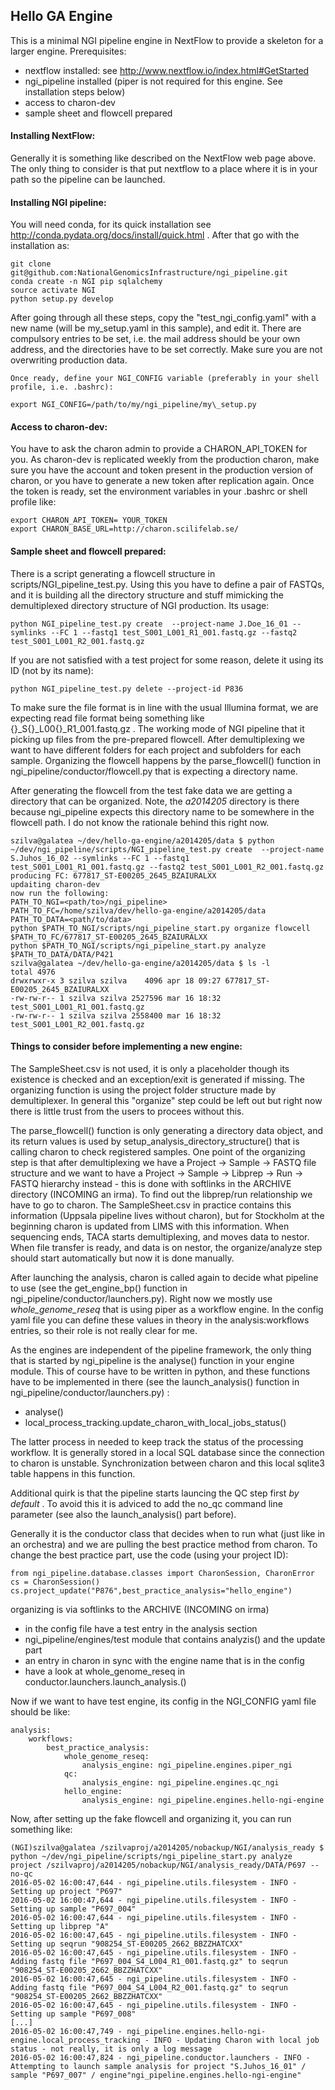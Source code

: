 Hello GA Engine
---------------

This is a minimal NGI pipeline engine in NextFlow to provide a skeleton for a
larger engine. Prerequisites:

- nextflow installed: see http://www.nextflow.io/index.html#GetStarted 
- ngi\_pipeline installed (piper is not required for this engine. See
  installation steps below)
- access to charon-dev
- sample sheet and flowcell prepared

#### Installing NextFlow:

Generally it is something like described on the NextFlow web page above.  The
only thing to consider is that put nextflow to a place where it is in your path
so the pipeline can be launched.

#### Installing NGI pipeline:

You will need conda, for its quick installation see
http://conda.pydata.org/docs/install/quick.html . After that go with the
installation as:

    git clone git@github.com:NationalGenomicsInfrastructure/ngi_pipeline.git
    conda create -n NGI pip sqlalchemy 
    source activate NGI
    python setup.py develop

After going through all these steps, copy the "test\_ngi\_config.yaml" with a
new name (will be my\_setup.yaml in this sample), and edit it. There are
compulsory entries to be set, i.e.  the mail address should be your own
address, and the directories have to be set correctly. Make sure you are not
overwriting production data.

    Once ready, define your NGI_CONFIG variable (preferably in your shell
    profile, i.e. .bashrc):

    export NGI_CONFIG=/path/to/my/ngi_pipeline/my\_setup.py

#### Access to charon-dev:

You have to ask the charon admin to provide a CHARON\_API\_TOKEN for you. As
charon-dev is replicated weekly from the production charon, make sure you have
the account and token present in the production version of charon, or you have
to generate a new token after replication again. Once the token is ready, set
the environment variables in your .bashrc or shell profile like:

    export CHARON_API_TOKEN= YOUR_TOKEN
    export CHARON_BASE_URL=http://charon.scilifelab.se/

#### Sample sheet and flowcell prepared:

There is a script generating a flowcell structure in
scripts/NGI\_pipeline\_test.py. Using this you have to define a pair of FASTQs,
and it is building all the directory structure and stuff mimicking the
demultiplexed directory structure of NGI production. Its usage:

    python NGI_pipeline_test.py create  --project-name J.Doe_16_01 --symlinks --FC 1 --fastq1 test_S001_L001_R1_001.fastq.gz --fastq2 test_S001_L001_R2_001.fastq.gz

If you are not satisfied with a test project for some reason, delete it using
its ID (not by its name):

    python NGI_pipeline_test.py delete --project-id P836

To make sure the file format is in line with the usual Illumina format, we are
expecting read file format being something like
{}\_S{}\_L00{}\_R1\_001.fastq.gz . The working mode of NGI pipeline that it
picking up files from the pre-prepared flowcell. After demultiplexing we want
to have different folders for each project and subfolders for each sample.
Organizing the flowcell happens by the parse\_flowcell() function in
ngi\_pipeline/conductor/flowcell.py that is expecting a directory name. 

After generating the flowcell from the test fake data we are getting a
directory that can be organized. Note, the *a2014205* directory is there
because ngi\_pipeline expects this directory name to be somewhere in the
flowcell path. I do not know the rationale behind this right now.

    szilva@galatea ~/dev/hello-ga-engine/a2014205/data $ python ~/dev/ngi_pipeline/scripts/NGI_pipeline_test.py create  --project-name S.Juhos_16_02 --symlinks --FC 1 --fastq1 test_S001_L001_R1_001.fastq.gz --fastq2 test_S001_L001_R2_001.fastq.gz
    producing FC: 677817_ST-E00205_2645_BZAIURALXX
    updaiting charon-dev
    now run the following:
    PATH_TO_NGI=<path/to>/ngi_pipeline>
    PATH_TO_FC=/home/szilva/dev/hello-ga-engine/a2014205/data
    PATH_TO_DATA=<path/to/data>
    python $PATH_TO_NGI/scripts/ngi_pipeline_start.py organize flowcell $PATH_TO_FC/677817_ST-E00205_2645_BZAIURALXX
    python $PATH_TO_NGI/scripts/ngi_pipeline_start.py analyze $PATH_TO_DATA/DATA/P421
    szilva@galatea ~/dev/hello-ga-engine/a2014205/data $ ls -l
    total 4976
    drwxrwxr-x 3 szilva szilva    4096 apr 18 09:27 677817_ST-E00205_2645_BZAIURALXX
    -rw-rw-r-- 1 szilva szilva 2527596 mar 16 18:32 test_S001_L001_R1_001.fastq.gz
    -rw-rw-r-- 1 szilva szilva 2558400 mar 16 18:32 test_S001_L001_R2_001.fastq.gz

#### Things to consider before implementing a new engine:

The SampleSheet.csv is not used, it is only a placeholder though its existence
is checked and an exception/exit is generated if missing. The organizing
function is using the project folder structure made by demultiplexer. In
general this "organize" step could be left out but right now there is little
trust from the users to procees without this. 

The parse\_flowcell() function is only generating a directory data object, and
its return values is used by setup\_analysis\_directory\_structure() that is
calling charon to check registered samples. One point of the organizing step is
that after demultiplexing we have a Project -> Sample -> FASTQ file structure
and we want to have a Project -> Sample -> Libprep -> Run -> FASTQ hierarchy
instead - this is done with softlinks in the ARCHIVE directory (INCOMING an
irma). To find out the libprep/run relationship we have to go to charon. The
SampleSheet.csv in practice contains this information (Uppsala pipeline lives
without charon), but for Stockholm at the beginning charon is updated from LIMS
with this information.  When sequencing ends, TACA starts demultiplexing, and
moves data to nestor. When file transfer is ready, and data is on nestor, the
organize/analyze step should start automatically but now it is done manually. 

After launching the analysis, charon is called again to decide what pipeline to
use (see the get\_engine\_bp() function in
ngi\_pipeline/conductor/launchers.py). Right now we mostly use
*whole\_genome\_reseq* that is using piper as a workflow engine.  In the config
yaml file you can define these values in theory in the analysis:workflows
entries, so their role is not really clear for me.

As the engines are independent of the pipeline framework, the only thing that
is started by ngi\_pipeline is the analyse() function in your engine module.
This of course have to be written in python, and these functions have to be
implemented in there (see the launch\_analysis() function in
ngi\_pipeline/conductor/launchers.py) :

 * analyse()
 * local\_process\_tracking.update\_charon\_with\_local\_jobs\_status()

The latter process in needed to keep track the status of the processing
workflow. It is generally stored in a local SQL database since the connection
to charon is unstable. Synchronization between charon and this local sqlite3
table happens in this function. 

Additional quirk is that the pipeline starts launcing the QC step first *by
default* . To avoid this it is adviced to add the no\_qc command line parameter
(see also the launch\_analysis() part before).

Generally it is the conductor class that decides when to run what (just like in
an orchestra) and we are pulling the best practice method from charon. To
change the best practice part, use the code (using your project ID):

    from ngi_pipeline.database.classes import CharonSession, CharonError
    cs = CharonSession()
    cs.project_update("P876",best_practice_analysis="hello_engine")


organizing is via softlinks to the ARCHIVE (INCOMING on irma)

 * in the config file have a test entry in the analysis section
 * ngi\_pipeline/engines/test module that contains analyzis() and the update part
 * an entry in charon in sync with the engine name that is in the config
 * have a look at whole\_genome\_reseq in conductor.launchers.launch\_analysis.()

Now if we want to have test engine, its config in the NGI\_CONFIG yaml file
should be like:

    analysis:
        workflows:
            best_practice_analysis:
                whole_genome_reseq:
                    analysis_engine: ngi_pipeline.engines.piper_ngi
                qc:
                    analysis_engine: ngi_pipeline.engines.qc_ngi
                hello_engine:
                    analysis_engine: ngi_pipeline.engines.hello-ngi-engine

Now, after setting up the fake flowcell and organizing it, you can run something like:

    (NGI)szilva@galatea /szilvaproj/a2014205/nobackup/NGI/analysis_ready $ python ~/dev/ngi_pipeline/scripts/ngi_pipeline_start.py analyze project /szilvaproj/a2014205/nobackup/NGI/analysis_ready/DATA/P697 --no-qc
    2016-05-02 16:00:47,644 - ngi_pipeline.utils.filesystem - INFO - Setting up project "P697"
    2016-05-02 16:00:47,644 - ngi_pipeline.utils.filesystem - INFO - Setting up sample "P697_004"
    2016-05-02 16:00:47,644 - ngi_pipeline.utils.filesystem - INFO - Setting up libprep "A"
    2016-05-02 16:00:47,645 - ngi_pipeline.utils.filesystem - INFO - Setting up seqrun "908254_ST-E00205_2662_BBZZHATCXX"
    2016-05-02 16:00:47,645 - ngi_pipeline.utils.filesystem - INFO - Adding fastq file "P697_004_S4_L004_R1_001.fastq.gz" to seqrun "908254_ST-E00205_2662_BBZZHATCXX"
    2016-05-02 16:00:47,645 - ngi_pipeline.utils.filesystem - INFO - Adding fastq file "P697_004_S4_L004_R2_001.fastq.gz" to seqrun "908254_ST-E00205_2662_BBZZHATCXX"
    2016-05-02 16:00:47,645 - ngi_pipeline.utils.filesystem - INFO - Setting up sample "P697_008"
    [...]
    2016-05-02 16:00:47,749 - ngi_pipeline.engines.hello-ngi-engine.local_process_tracking - INFO - Updating Charon with local job status - not really, it is only a log message
    2016-05-02 16:00:47,824 - ngi_pipeline.conductor.launchers - INFO - Attempting to launch sample analysis for project "S.Juhos_16_01" / sample "P697_007" / engine"ngi_pipeline.engines.hello-ngi-engine"
    
